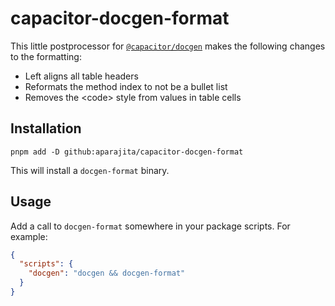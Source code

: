 <div class="markdown-body">

# capacitor-docgen-format

This little postprocessor for [`@capacitor/docgen`](https://github.com/ionic-team/capacitor-docgen) makes the following changes to the formatting:

- Left aligns all table headers
- Reformats the method index to not be a bullet list
- Removes the \<code> style from values in table cells

## Installation

```shell
pnpm add -D github:aparajita/capacitor-docgen-format
```

This will install a `docgen-format` binary.

## Usage

Add a call to `docgen-format` somewhere in your package scripts. For example:

```json
{
  "scripts": {
    "docgen": "docgen && docgen-format"
  }
}
```

</div>
